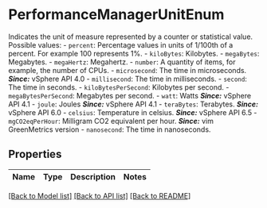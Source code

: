 # PerformanceManagerUnitEnum

Indicates the unit of measure represented by a counter or statistical value.  Possible values: - `percent`: Percentage values in units of 1/100th of a percent.      For example 100   represents 1%. - `kiloBytes`: Kilobytes. - `megaBytes`: Megabytes. - `megaHertz`: Megahertz. - `number`: A quantity of items, for example, the number of CPUs. - `microsecond`: The time in microseconds.      ***Since:*** vSphere API 4.0 - `millisecond`: The time in milliseconds. - `second`: The time in seconds. - `kiloBytesPerSecond`: Kilobytes per second. - `megaBytesPerSecond`: Megabytes per second. - `watt`: Watts      ***Since:*** vSphere API 4.1 - `joule`: Joules      ***Since:*** vSphere API 4.1 - `teraBytes`: Terabytes.      ***Since:*** vSphere API 6.0 - `celsius`: Temperature in celsius.      ***Since:*** vSphere API 6.5 - `mgCO2eqPerHour`: Milligram CO2 equivalent per hour.      ***Since:*** vim GreenMetrics version - `nanosecond`: The time in nanoseconds. 

## Properties
Name | Type | Description | Notes
------------ | ------------- | ------------- | -------------

[[Back to Model list]](../README.md#documentation-for-models) [[Back to API list]](../README.md#documentation-for-api-endpoints) [[Back to README]](../README.md)


